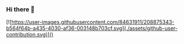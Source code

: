 ### Hi there 👋
[![https://user-images.githubusercontent.com/84631911/208875343-b564f64b-a435-4030-af36-003148b703cf.svg](./assets/github-user-contribution.svg)]()
<!--
**JunJon09/JunJon09** is a ✨ _special_ ✨ repository because its `README.md` (this file) appears on your GitHub profile.

Here are some ideas to get you started:

- 🔭 I’m currently working on ...
- 🌱 I’m currently learning ...
- 👯 I’m looking to collaborate on ...
- 🤔 I’m looking for help with ...
- 💬 Ask me about ...
- 📫 How to reach me: ...
- 😄 Pronouns: ...
- ⚡ Fun fact: ...
-->
